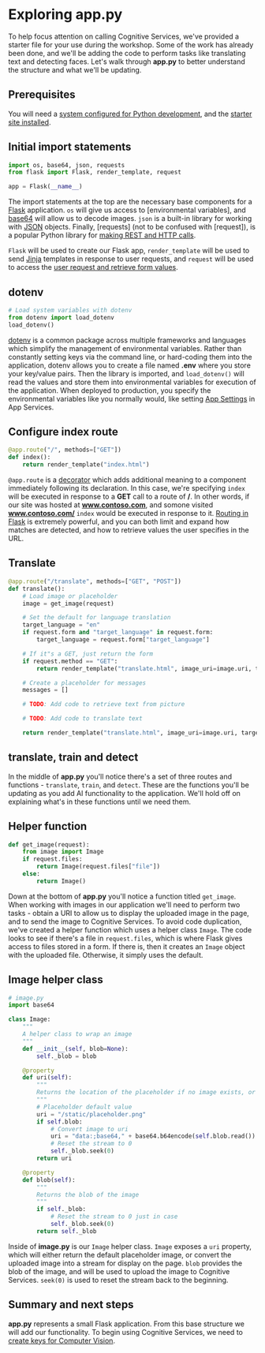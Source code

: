 # Exploring app.py

To help focus attention on calling Cognitive Services, we've provided a starter file for your use during the workshop. Some of the work has already been done, and we'll be adding the code to perform tasks like translating text and detecting faces. Let's walk through **app.py** to better understand the structure and what we'll be updating.

## Prerequisites

You will need a [system configured for Python development](../setup.md), and the [starter site installed](../install-starter.md).

## Initial import statements

``` python
import os, base64, json, requests
from flask import Flask, render_template, request

app = Flask(__name__)
```

The import statements at the top are the necessary base components for a [Flask](https://flask.palletsprojects.com/en/1.1.x/) application. `os` will give us access to [environmental variables], and [base64](https://docs.python.org/2/library/base64.html) will allow us to decode images. `json` is a built-in library for working with [JSON](https://docs.python.org/3.7/library/json.html) objects. Finally, [requests] (not to be confused with [request]), is a popular Python library for [making REST and HTTP calls](https://2.python-requests.org/en/master/).

`Flask` will be used to create our Flask app, `render_template` will be used to send [Jinja](https://jinja.palletsprojects.com/en/2.10.x/) templates in response to user requests, and `request` will be used to access the [user request and retrieve form values](https://flask.palletsprojects.com/en/1.1.x/api/?highlight=request#flask.Request).

## dotenv

``` python
# Load system variables with dotenv
from dotenv import load_dotenv
load_dotenv()
```

[dotenv](https://pypi.org/project/python-dotenv/) is a common package across multiple frameworks and languages which simplify the management of environmental variables. Rather than constantly setting keys via the command line, or hard-coding them into the application, dotenv allows you to create a file named **.env** where you store your key/value pairs. Then the library is imported, and `load_dotenv()` will read the values and store them into environmental variables for execution of the application. When deployed to production, you specify the environmental variables like you normally would, like setting [App Settings](https://docs.microsoft.com/azure/app-service/configure-common) in App Services.

## Configure index route

``` python
@app.route("/", methods=["GET"])
def index():
    return render_template("index.html")
```

`@app.route` is a [decorator](https://www.python.org/dev/peps/pep-0318/) which adds additional meaning to a component immediately following its declaration. In this case, we're specifying `index` will be executed in response to a **GET** call to a route of **/**. In other words, if our site was hosted at **www.contoso.com**, and somone visited **www.contoso.com/** `index` would be executed in response to it. [Routing in Flask](https://flask.palletsprojects.com/en/1.1.x/api/?highlight=route#url-route-registrations) is extremely powerful, and you can both limit and expand how matches are detected, and how to retrieve values the user specifies in the URL.

## Translate

``` python
@app.route("/translate", methods=["GET", "POST"])
def translate():
    # Load image or placeholder
    image = get_image(request)

    # Set the default for language translation
    target_language = "en"
    if request.form and "target_language" in request.form:
        target_language = request.form["target_language"]

    # If it"s a GET, just return the form
    if request.method == "GET":
        return render_template("translate.html", image_uri=image.uri, target_language=target_language)

    # Create a placeholder for messages
    messages = []

    # TODO: Add code to retrieve text from picture

    # TODO: Add code to translate text

    return render_template("translate.html", image_uri=image.uri, target_language=target_language, messages=messages)
```

## translate, train and detect

In the middle of **app.py** you'll notice there's a set of three routes and functions - `translate`, `train`, and `detect`. These are the functions you'll be updating as you add AI functionality to the application. We'll hold off on explaining what's in these functions until we need them.

## Helper function

``` python
def get_image(request):
    from image import Image
    if request.files:
        return Image(request.files["file"])
    else:
        return Image()
```

Down at the bottom of **app.py** you'll notice a function titled `get_image`. When working with images in our application we'll need to perform two tasks - obtain a URI to allow us to display the uploaded image in the page, and to send the image to Cognitive Services. To avoid code duplication, we've created a helper function which uses a helper class `Image`. The code looks to see if there's a file in `request.files`, which is where Flask gives access to files stored in a form. If there is, then it creates an `Image` object with the uploaded file. Otherwise, it simply uses the default.

## Image helper class

``` python
# image.py
import base64

class Image:
    """
    A helper class to wrap an image
    """
    def __init__(self, blob=None):
        self._blob = blob

    @property
    def uri(self):
        """
        Returns the location of the placeholder if no image exists, or dynamically creates a URI for an uploaded image
        """
        # Placeholder default value
        uri = "/static/placeholder.png"
        if self.blob:
            # Convert image to uri
            uri = "data:;base64," + base64.b64encode(self.blob.read()).decode("utf-8")
            # Reset the stream to 0
            self._blob.seek(0)
        return uri

    @property
    def blob(self):
        """
        Returns the blob of the image
        """
        if self._blob:
            # Reset the stream to 0 just in case
            self._blob.seek(0)
        return self._blob
```

Inside of **image.py** is our `Image` helper class. `Image` exposes a `uri` property, which will either return the default placeholder image, or convert the uploaded image into a stream for display on the page. `blob` provides the blob of the image, and will be used to upload the image to Cognitive Services. `seek(0)` is used to reset the stream back to the beginning.

## Summary and next steps

**app.py** represents a small Flask application. From this base structure we will add our functionality. To begin using Cognitive Services, we need to [create keys for Computer Vision](./create-computer-vision-keys.md).
